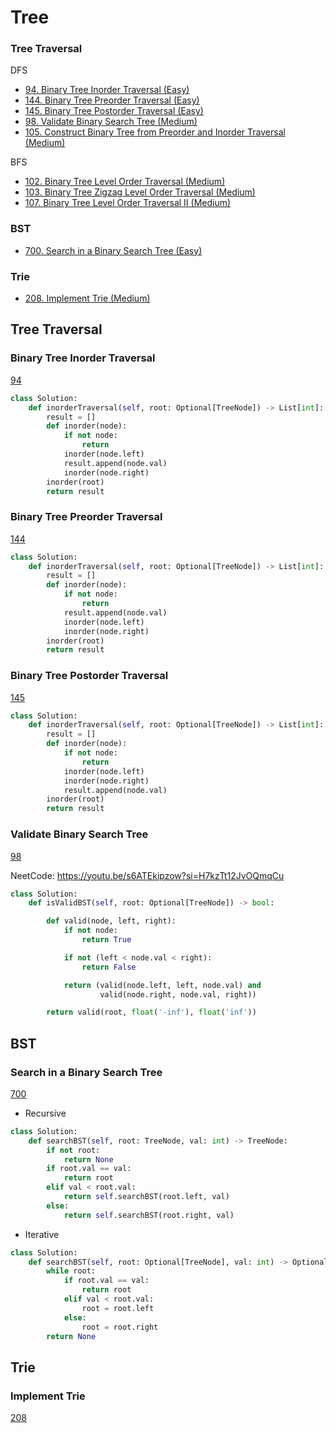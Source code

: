 # Tree

### Tree Traversal 
DFS
- [94. Binary Tree Inorder Traversal (Easy)](#Binary-Tree-Inorder-Traversal)
- [144. Binary Tree Preorder Traversal (Easy)](#Binary-Tree-Preorder-Traversal)
- [145. Binary Tree Postorder Traversal (Easy)](#Binary-Tree-Postorder-Traversal)
- [98. Validate Binary Search Tree (Medium)](#Validate-Binary-Search-Tree)
- [105. Construct Binary Tree from Preorder and Inorder Traversal (Medium)](#Construct-Binary-Tree-from-Preorder-and-Inorder-Traversal) 

BFS
- [102. Binary Tree Level Order Traversal (Medium)](#Binary-Tree-Level-Order-Traversal)
- [103. Binary Tree Zigzag Level Order Traversal (Medium)](#Binary-Tree-Zigzag-Level-Order-Traversal)
- [107. Binary Tree Level Order Traversal II (Medium)](#Binary-Tree-Level-Order-Traversal-II)

### BST
- [700. Search in a Binary Search Tree (Easy)](#Search-in-a-Binary-Search-Tree)
  
### Trie
- [208. Implement Trie (Medium)](#Implement-Trie)
  
<!--Tree Traversal>
<!---------------------------------------------------------------------------------------------->
## Tree Traversal

### Binary Tree Inorder Traversal
[94](https://leetcode.com/problems/Binary-Tree-Inorder-Traversal/)
```python
class Solution:
    def inorderTraversal(self, root: Optional[TreeNode]) -> List[int]:
        result = []
        def inorder(node):
            if not node:
                return
            inorder(node.left)
            result.append(node.val)
            inorder(node.right)
        inorder(root)
        return result
```

### Binary Tree Preorder Traversal
[144](https://leetcode.com/problems/Binary-Tree-Preorder-Traversal/)
```python
class Solution:
    def inorderTraversal(self, root: Optional[TreeNode]) -> List[int]:
        result = []
        def inorder(node):
            if not node:
                return
            result.append(node.val)
            inorder(node.left)
            inorder(node.right)
        inorder(root)
        return result
```

### Binary Tree Postorder Traversal
[145](https://leetcode.com/problems/Binary-Tree-Postorder-Traversal/)
```python
class Solution:
    def inorderTraversal(self, root: Optional[TreeNode]) -> List[int]:
        result = []
        def inorder(node):
            if not node:
                return
            inorder(node.left)
            inorder(node.right)
            result.append(node.val)
        inorder(root)
        return result
```

### Validate Binary Search Tree
[98](https://leetcode.com/problems/Validate-Binary-Search-Tree/)

NeetCode: https://youtu.be/s6ATEkipzow?si=H7kzTt12JvOQmqCu
```python
class Solution:
    def isValidBST(self, root: Optional[TreeNode]) -> bool:

        def valid(node, left, right):
            if not node:
                return True

            if not (left < node.val < right):
                return False

            return (valid(node.left, left, node.val) and 
                    valid(node.right, node.val, right))

        return valid(root, float('-inf'), float('inf'))
```

<!--BST>
<!---------------------------------------------------------------------------------------------->
## BST

### Search in a Binary Search Tree
[700](https://leetcode.com/problems/Search-in-a-Binary-Search-Tree/)
- Recursive
```python
class Solution:
    def searchBST(self, root: TreeNode, val: int) -> TreeNode:
        if not root:
            return None
        if root.val == val:
            return root
        elif val < root.val:
            return self.searchBST(root.left, val)
        else:
            return self.searchBST(root.right, val)
```
- Iterative
```python
class Solution:
    def searchBST(self, root: Optional[TreeNode], val: int) -> Optional[TreeNode]:
        while root:
            if root.val == val:
                return root
            elif val < root.val:
                root = root.left
            else:
                root = root.right
        return None
```

<!--Trie>
<!---------------------------------------------------------------------------------------------->
## Trie

### Implement Trie 
[208](https://leetcode.com/problems/Implement-Trie-Prefix-Tree/)
```python

```

